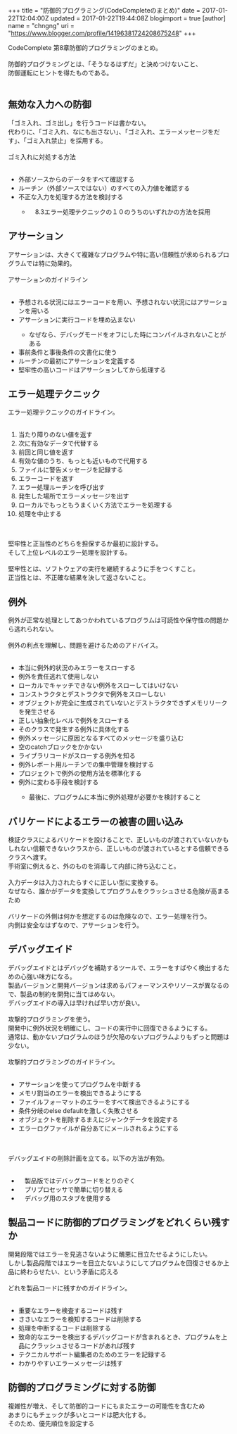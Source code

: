 +++
title = "防御的プログラミング(CodeCompleteのまとめ)"
date = 2017-01-22T12:04:00Z
updated = 2017-01-22T19:44:08Z
blogimport = true 
[author]
	name = "chngng"
	uri = "https://www.blogger.com/profile/14196381724208675248"
+++

<div dir="ltr" style="text-align: left;" trbidi="on">CodeComplete 第8章防御的プログラミングのまとめ。<br /><br />防御的プログラミングとは、「そうなるはずだ」と決めつけないこと、<br />防御運転にヒントを得たものである。<br /><br /><h2 style="text-align: left;">無効な入力への防御</h2>「ゴミ入れ、ゴミ出し」を行うコードは書かない。<br />代わりに、「ゴミ入れ、なにも出さない」、「ゴミ入れ、エラーメッセージをだす」、「ゴミ入れ禁止」を採用する。<br /><br /><div style="text-align: left;">ゴミ入れに対処する方法</div><br /><ul style="text-align: left;"><li>外部ソースからのデータをすべて確認する</li><li>ルーチン（外部ソースではない）のすべての入力値を確認する</li><li>不正な入力を処理する方法を検討する</li><ul><li>　8.3エラー処理テクニックの１０のうちのいずれかの方法を採用</li></ul></ul><h2 style="text-align: left;"></h2><h2 style="text-align: left;">アサーション</h2>アサーションは、大きくて複雑なプログラムや特に高い信頼性が求められるプログラムでは特に効果的。<br /><br />アサーションのガイドライン<br /><br /><ul style="text-align: left;"><li>予想される状況にはエラーコードを用い、予想されない状況にはアサーションを用いる</li><li>アサーションに実行コードを埋め込まない</li><ul><li>なぜなら、デバッグモードをオフにした時にコンパイルされないことがある</li></ul><li>事前条件と事後条件の文書化に使う</li><li>ルーチンの最初にアサーションを定義する</li><li>堅牢性の高いコードはアサーションしてから処理する</li></ul><h2 style="text-align: left;"></h2><h2 style="text-align: left;">エラー処理テクニック</h2>エラー処理テクニックのガイドライン。<br /><br /><ol style="text-align: left;"><li>当たり障りのない値を返す</li><li>次に有効なデータで代替する</li><li>前回と同じ値を返す</li><li>有効な値のうち、もっとも近いもので代用する</li><li>ファイルに警告メッセージを記録する</li><li>エラーコードを返す</li><li>エラー処理ルーチンを呼び出す</li><li>発生した場所でエラーメッセージを出す</li><li>ローカルでもっともうまくいく方法でエラーを処理する</li><li>処理を中止する</li></ol><br /><br />堅牢性と正当性のどちらを担保するか最初に設計する。<br />そして上位レベルのエラー処理を設計する。<br /><br />堅牢性とは、ソフトウェアの実行を継続するように手をつくすこと。<br />正当性とは、不正確な結果を決して返さないこと。<br /><h2 style="text-align: left;"></h2><h2 style="text-align: left;">例外</h2>例外が正常な処理としてあつかわれているプログラムは可読性や保守性の問題から逃れられない。<br /><br />例外の利点を理解し、問題を避けるためのアドバイス。<br /><br /><ul style="text-align: left;"><li>本当に例外的状況のみエラーをスローする</li><li>例外を責任逃れて使用しない</li><li>ローカルでキャッチできない例外をスローしてはいけない</li><li>コンストラクタとデストラクタで例外をスローしない</li><li>オブジェクトが完全に生成されていないとデストラクタできずメモリリークを発生させる</li><li>正しい抽象化レベルで例外をスローする</li><li>そのクラスで発生する例外に具体化する</li><li>例外メッセージに原因となるすべてのメッセージを盛り込む</li><li>空のcatchブロックをかかない</li><li>ライブラリコードがスローする例外を知る</li><li>例外レポート用ルーチンでの集中管理を検討する</li><li>プロジェクトで例外の使用方法を標準化する</li><li>例外に変わる手段を検討する</li><ul><li>最後に、プログラムに本当に例外処理が必要かを検討すること</li></ul></ul><h2 style="text-align: left;"></h2><h2 style="text-align: left;">バリケードによるエラーの被害の囲い込み</h2>検証クラスによるバリケードを設けることで、正しいものが渡されていないかもしれない信頼できないクラスから、正しいものが渡されているとする信頼できるクラスへ渡す。<br />手術室に例えると、外のものを消毒して内部に持ち込むこと。<br /><br />入力データは入力されたらすぐに正しい型に変換する。<br />なぜなら、誰かがデータを変換してプログラムをクラッシュさせる危険が高まるため<br /><br />バリケードの外側は何かを想定するのは危険なので、エラー処理を行う。　<br />内側は安全なはずなので、アサーションを行う。<br /><h2 style="text-align: left;"></h2><h2 style="text-align: left;">デバッグエイド</h2>デバッグエイドとはデバッグを補助するツールで、エラーをすばやく検出するための心強い味方になる。<br />製品バージョンと開発バージョンは求めるパフォーマンスやリソースが異なるので、製品の制約を開発に当てはめない。<br />デバッグエイドの導入は早ければ早い方が良い。<br /><br />攻撃的プログラミングを使う。<br />開発中に例外状況を明確にし、コードの実行中に回復できるようにする。<br />通常は、動かないプログラムのほうが欠陥のないプログラムよりもずっと問題は少ない。<br /><br />攻撃的プログラミングのガイドライン。<br /><br /><ul style="text-align: left;"><li>アサーションを使ってプログラムを中断する</li><li>メモリ割当のエラーを検出できるようにする</li><li>ファイルフォーマットのエラーをすべて検出できるようにする</li><li>条件分岐のelse defaultを激しく失敗させる</li><li>オブジェクトを削除するまえにジャンクデータを設定する</li><li>エラーログファイルが自分あてにメールされるようにする</li></ul><br /><br />デバッグエイドの削除計画を立てる。以下の方法が有効。<br /><br /><ul style="text-align: left;"><li>　製品版ではデバッグコードをとりのぞく</li><li>　プリプロセッサで簡単に切り替える</li><li>　デバッグ用のスタブを使用する</li></ul><h2 style="text-align: left;"></h2><h2 style="text-align: left;">製品コードに防御的プログラミングをどれくらい残すか</h2>開発段階ではエラーを見逃さないように醜悪に目立たせるようにしたい。<br />しかし製品段階ではエラーを目立たないようにしてプログラムを回復させるか上品に終わらせたい、という矛盾に応える<br /><br />どれを製品コードに残すかのガイドライン。<br /><br /><ul style="text-align: left;"><li>重要なエラーを検査するコードは残す</li><li>ささいなエラーを検知するコードは削除する</li><li>処理を中断するコードは削除する</li><li>致命的なエラーを検出するデバッグコードが含まれるとき、プログラムを上品にクラッシュさせるコードがあれば残す</li><li>テクニカルサポート編集者のためのエラーを記録する</li><li>わかりやすいエラーメッセージは残す</li></ul><h2 style="text-align: left;"></h2><h2 style="text-align: left;">防御的プログラミングに対する防御</h2>複雑性が増え、そして防御的コードにもまたエラーの可能性を含むため<br />あまりにもチェックが多いとコードは肥大化する。<br />そのため、優先順位を設定する</div>
